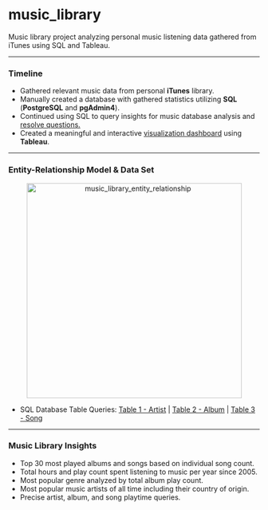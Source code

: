 # music_library
Music library project analyzing personal music listening data gathered from iTunes using SQL and Tableau.

- - - -
### Timeline
- Gathered relevant music data from personal **iTunes** library.
- Manually created a database with gathered statistics utilizing **SQL** (**PostgreSQL** and **pgAdmin4**).
- Continued using SQL to query insights for music database analysis and [resolve questions.](https://github.com/jrgem/music_library/blob/main/SQL%20Queries/Music%20Database%20Analysis.md/ "resolve questions.")
- Created a meaningful and interactive [visualization dashboard](https://public.tableau.com/views/HistoricalMusicalTaste/Story1?:language=en-US&:display_count=n&:origin=viz_share_link/ "Visualization Dashboard") using **Tableau**.

- - - -
### Entity-Relationship Model & Data Set
<p align="center"><img width="431" alt="music_library_entity_relationship" src="https://github.com/jrgem/music_library/assets/145512344/316d4d86-0dc1-4bef-b0e3-c0e93647cd18">

- SQL Database Table Queries: [Table 1 - Artist](https://github.com/jrgem/music_library/blob/main/SQL%20Queries/creating_artist_table.sql/ "Table 1: Artist") | [Table 2 - Album](https://github.com/jrgem/music_library/blob/main/SQL%20Queries/creating_album_table.sql/ "Table 2: Album") | [Table 3 - Song](https://github.com/jrgem/music_library/blob/main/SQL%20Queries/creating_song_table.sql/ "Table 3: Song")

- - - -
### Music Library Insights
- Top 30 most played albums and songs based on individual song count.
- Total hours and play count spent listening to music per year since 2005.
- Most popular genre analyzed by total album play count.
- Most popular music artists of all time including their country of origin.
- Precise artist, album, and song playtime queries.
